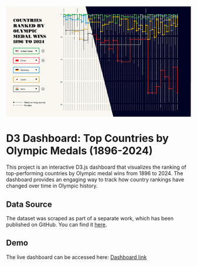 ![Thumbnail](./olympics.png)

# D3 Dashboard: Top Countries by Olympic Medals (1896-2024)

This project is an interactive D3.js dashboard that visualizes the ranking of top-performing countries by Olympic medal wins from 1896 to 2024. The dashboard provides an engaging way to track how country rankings have changed over time in Olympic history.

## Data Source
The dataset was scraped as part of a separate work, which has been published on GitHub. You can find it <a href="https://github.com/ayoubelbazzazi/olympics_medal_tables">here</a>. 

## Demo
The live dashboard can be accessed here: <a href="https://dash3.ayoubelbazzazi.com">Dashboard link</a>

